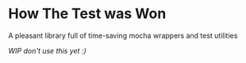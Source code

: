 # How The Test was Won
A pleasant library full of time-saving mocha wrappers and test utilities

_WIP don't use this yet :)_

